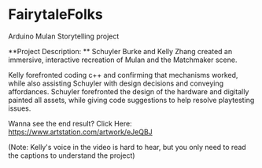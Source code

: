 # FairytaleFolks
Arduino Mulan Storytelling project

**Project Description: **
Schuyler Burke and Kelly Zhang created an immersive, interactive recreation of Mulan and the Matchmaker scene.

Kelly forefronted coding c++ and confirming that mechanisms worked, while
also assisting Schuyler with design decisions and conveying affordances. 
Schuyler forefronted the design of the hardware and digitally painted all assets, while giving code suggestions
to help resolve playtesting issues.

Wanna see the end result?
Click Here: https://www.artstation.com/artwork/eJeQBJ

(Note: Kelly's voice in the video is hard to hear, but you only need to read the captions to understand the project)
